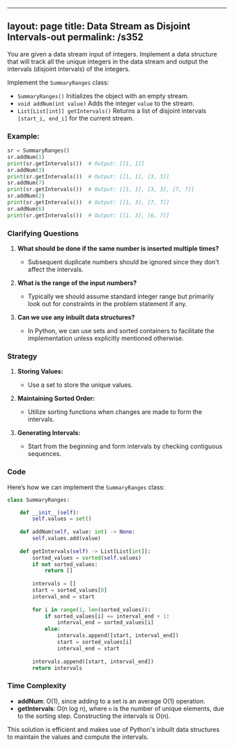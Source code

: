 
---
layout: page
title:  Data Stream as Disjoint Intervals-out
permalink: /s352
---

You are given a data stream input of integers. Implement a data structure that will track all the unique integers in the data stream and output the intervals (disjoint intervals) of the integers.

Implement the `SummaryRanges` class:

- `SummaryRanges()` Initializes the object with an empty stream.
- `void addNum(int value)` Adds the integer `value` to the stream.
- `List[List[int]] getIntervals()` Returns a list of disjoint intervals `[start_i, end_i]` for the current stream.

### Example:

```python
sr = SummaryRanges()
sr.addNum(1)
print(sr.getIntervals())  # Output: [[1, 1]]
sr.addNum(3)
print(sr.getIntervals())  # Output: [[1, 1], [3, 3]]
sr.addNum(7)
print(sr.getIntervals())  # Output: [[1, 1], [3, 3], [7, 7]]
sr.addNum(2)
print(sr.getIntervals())  # Output: [[1, 3], [7, 7]]
sr.addNum(6)
print(sr.getIntervals())  # Output: [[1, 3], [6, 7]]
```

### Clarifying Questions

1. **What should be done if the same number is inserted multiple times?**
   - Subsequent duplicate numbers should be ignored since they don't affect the intervals.
   
2. **What is the range of the input numbers?**
   - Typically we should assume standard integer range but primarily look out for constraints in the problem statement if any.

3. **Can we use any inbuilt data structures?**
   - In Python, we can use sets and sorted containers to facilitate the implementation unless explicitly mentioned otherwise.


### Strategy

1. **Storing Values:**
   - Use a set to store the unique values.
   
2. **Maintaining Sorted Order:**
   - Utilize sorting functions when changes are made to form the intervals.

3. **Generating Intervals:**
   - Start from the beginning and form intervals by checking contiguous sequences.

### Code

Here’s how we can implement the `SummaryRanges` class:

```python
class SummaryRanges:

    def __init__(self):
        self.values = set()
        
    def addNum(self, value: int) -> None:
        self.values.add(value)
        
    def getIntervals(self) -> List[List[int]]:
        sorted_values = sorted(self.values)
        if not sorted_values:
            return []
        
        intervals = []
        start = sorted_values[0]
        interval_end = start
        
        for i in range(1, len(sorted_values)):
            if sorted_values[i] == interval_end + 1:
                interval_end = sorted_values[i]
            else:
                intervals.append([start, interval_end])
                start = sorted_values[i]
                interval_end = start
        
        intervals.append([start, interval_end])
        return intervals
```

### Time Complexity

- **addNum**: O(1), since adding to a set is an average O(1) operation.
- **getIntervals**: O(n log n), where `n` is the number of unique elements, due to the sorting step. Constructing the intervals is O(n).

This solution is efficient and makes use of Python's inbuilt data structures to maintain the values and compute the intervals.